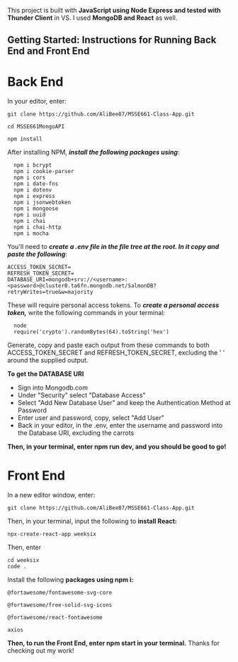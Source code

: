 This project is built with **JavaScript using Node Express and tested with Thunder Client** in VS. I used **MongoDB and React** as well.


## Getting Started: Instructions for Running Back End and Front End



# Back End

  In your editor, enter: 
  ```
  git clone https://github.com/AliBee87/MSSE661-Class-App.git
  
  cd MSSE661MongoAPI
  
  npm install
  ```
  

After installing NPM, **_install the following packages using_**:
  ```   
    npm i bcrypt
    npm i cookie-parser
    npm i cors
    npm i date-fns
    npm i dotenv
    npm i express
    npm i jsonwebtoken
    npm i mongoose
    npm i uuid
    npm i chai
    npm i chai-http
    npm i mocha
   ```
    
You'll need to **_create a .env file in the file tree at the root. In it copy and paste the following_**:
    
    ACCESS_TOKEN_SECRET=
    REFRESH_TOKEN_SECRET=
    DATABASE_URI=mongodb+srv://<username>:<password>@cluster0.ta6fn.mongodb.net/SalmonDB?retryWrites=true&w=majority
    
These will require personal access tokens. To **_create a personal access token,_** write the following commands in your terminal:
  ```
    node
    require('crypto').randomBytes(64).toString('hex')
  ```
Generate, copy and paste each output from these commands to both ACCESS_TOKEN_SECRET and REFRESH_TOKEN_SECRET, excluding the ' ' around the supplied output.


**To get the DATABASE URI**

  - Sign into Mongodb.com
  - Under "Security" select "Database Access"
  - Select "Add New Database User" and keep the Authentication Method at Password
  - Enter user and password, copy, select "Add User"
  - Back in your editor, in the .env, enter the username and password into the Database URI, excluding the carrots
  

**Then, in your terminal, enter npm run dev, and you should be good to go!**




# Front End

In a new editor window, enter: 

```
git clone https://github.com/AliBee87/MSSE661-Class-App.git
```

Then, in your terminal, input the following to **install React:**

```
npx-create-react-app weeksix
```

Then, enter

```
cd weeksix
code .
```

Install the following **packages using npm i:**
```
@fortawesome/fontawesome-svg-core

@fortawesome/free-solid-svg-icons

@fortawesome/react-fontawesome

axios
```

**Then, to run the Front End, enter npm start in your terminal.** Thanks for checking out my work! 
